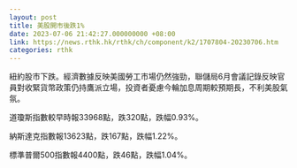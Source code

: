 ```yaml
---
layout: post
title: 美股開市後跌1%
date: 2023-07-06 21:42:27.000000000 +08:00
link: https://news.rthk.hk/rthk/ch/component/k2/1707804-20230706.htm
categories: rthk
---
```


紐約股市下跌。經濟數據反映美國勞工市場仍然強勁，聯儲局6月會議記錄反映官員對收緊貨幣政策仍持鷹派立場，投資者憂慮今輪加息周期較預期長，不利美股氣氛。

道瓊斯指數較早時報33968點，跌320點，跌幅0.93%。

納斯達克指數報13623點，跌167點，跌幅1.22%。

標準普爾500指數報4400點，跌46點，跌幅1.04%。
